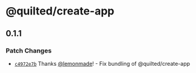 # @quilted/create-app

## 0.1.1

### Patch Changes

- [`c4972e7b`](https://github.com/lemonmade/quilt/commit/c4972e7beb8bee6680798d30c2deedf6a4ec795a) Thanks [@lemonmade](https://github.com/lemonmade)! - Fix bundling of @quilted/create-app
